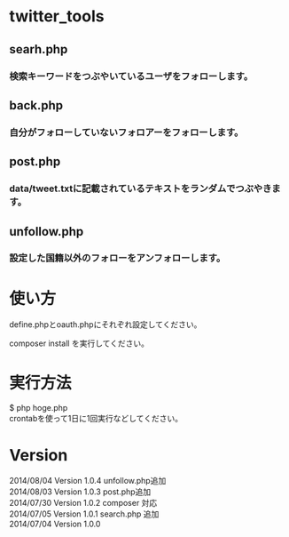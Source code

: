 # twitter_tools 
## searh.php
### 検索キーワードをつぶやいているユーザをフォローします。
## back.php
### 自分がフォローしていないフォロアーをフォローします。
## post.php
### data/tweet.txtに記載されているテキストをランダムでつぶやきます。
## unfollow.php
### 設定した国籍以外のフォローをアンフォローします。

# 使い方

define.phpとoauth.phpにそれぞれ設定してください。  

composer install を実行してください。  

# 実行方法
$ php hoge.php  
crontabを使って1日に1回実行などしてください。

# Version
2014/08/04 Version 1.0.4 unfollow.php追加  
2014/08/03 Version 1.0.3 post.php追加  
2014/07/30 Version 1.0.2 composer 対応  
2014/07/05 Version 1.0.1 search.php 追加  
2014/07/04 Version 1.0.0  
